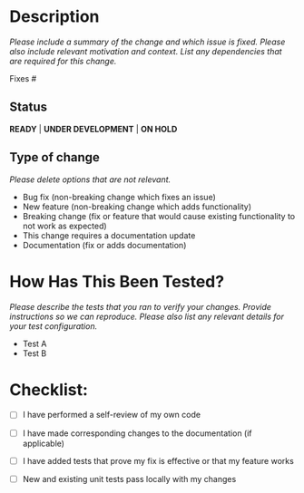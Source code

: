 # Description

_Please include a summary of the change and which issue is fixed. Please also include relevant motivation and context. List any dependencies that are required for this change._

Fixes #<issue>


## Status
**READY** | **UNDER DEVELOPMENT** | **ON HOLD**


## Type of change

_Please delete options that are not relevant._

- Bug fix (non-breaking change which fixes an issue)
- New feature (non-breaking change which adds functionality)
- Breaking change (fix or feature that would cause existing functionality to not work as expected)
- This change requires a documentation update
- Documentation (fix or adds documentation)


# How Has This Been Tested?

_Please describe the tests that you ran to verify your changes. Provide instructions so we can reproduce. Please also list any relevant details for your test configuration._

- Test A
- Test B


# Checklist:

- [ ] I have performed a self-review of my own code
- [ ] I have made corresponding changes to the documentation (if applicable)
- [ ] I have added tests that prove my fix is effective or that my feature works
- [ ] New and existing unit tests pass locally with my changes

